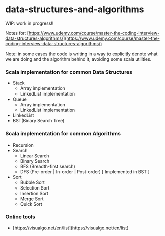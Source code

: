 # data-structures-and-algorithms

WIP: work in progress!!

Notes for: [https://www.udemy.com/course/master-the-coding-interview-data-structures-algorithms/](https://www.udemy.com/course/master-the-coding-interview-data-structures-algorithms/)

Note: in some cases the code is writing in a way to explicitly denote what we are doing and the algorithm behind it, 
avoiding some scala utilities.
  

### Scala implementation for common Data Structures

* Stack
   * Array implementation
   * LinkedList implementation
* Queue
   * Array implementation
   * LinkedList implementation
* LinkedList
* BST(Binary Search Tree)
 
 
### Scala implementation for common Algorithms
 * Recursion
 * Search
   * Linear Search
   * Binary Search
   * BFS (Breadth-first search)  
   * DFS (Pre-order | In-order | Post-order)  [ Implemented in BST ]
 * Sort
   * Bubble Sort
   * Selection Sort
   * Insertion Sort
   * Merge Sort
   * Quick Sort
  
  
### Online tools
  * [https://visualgo.net/en/list](https://visualgo.net/en/list)  
  